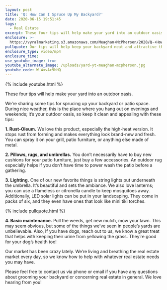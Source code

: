 ```yaml
---
layout: post
title: 'Q: How Can I Spruce Up My Backyard?'
date: 2020-06-15 19:51:45
tags:
  - Real Estate
excerpt: These four tips will help make your yard into an outdoor oasis.
enclosure: >-
  https://vyralmarketing.s3.amazonaws.com/Meaghan+McPherson/2020/Q-+How+Can+I+Spruce+Up+My+Backyard_.mp4
pullquote: Our tips will help keep your backyard neat and attractive this summer.
enclosure_type: video/mp4
enclosure_time:
use_youtube_image: true
youtube_alternate_image: /uploads/yard-yt-meaghan-mcpherson.jpg
youtube_code: W_WxvAc9hHQ
---
```


{% include youtube.html %}

These four tips will help make your yard into an outdoor oasis.

We’re sharing some tips for sprucing up your backyard or patio space. During nice weather, this is the place where you hang out on evenings and weekends; it’s your outdoor oasis, so keep it clean and appealing with these tips:

**1\. Rust-Oleum.** We love this product, especially the high-heat version. It stops rust from forming and makes everything look brand-new and fresh. You can spray it on your grill, patio furniture, or anything else made of metal.

**2\. Pillows, rugs, and umbrellas.** You don’t necessarily have to buy new cushions for your patio furniture, just buy a few accessories. An outdoor rug especially helps if you don’t have time to power wash the patio before a gathering.

**3\. Lighting.** One of our new favorite things is string lights put underneath the umbrella. It’s beautiful and sets the ambiance. We also love lanterns; you can use a flameless or citronella candle to keep mosquitoes away. Additionally, LED solar lights can be put in your landscaping. They come in packs of six, and they even have ones that look like mini tiki torches.

{% include pullquote.html %}

**4\. Basic maintenance.** Pull the weeds, get new mulch, mow your lawn. This may seem obvious, but some of the things we’ve seen in people’s yards are unbelievable. Also, If you have dogs, reach out to us, we know a great treat that helps with keeping their urine from yellowing the grass. They’re good for your dog’s health too\!&nbsp;

Our market has been crazy lately. We’re living and breathing the real estate market every day, so we know how to help with whatever real estate needs you may have.

Please feel free to contact us via phone or email if you have any questions about grooming your backyard or concerning real estate in general. We love hearing from you\!